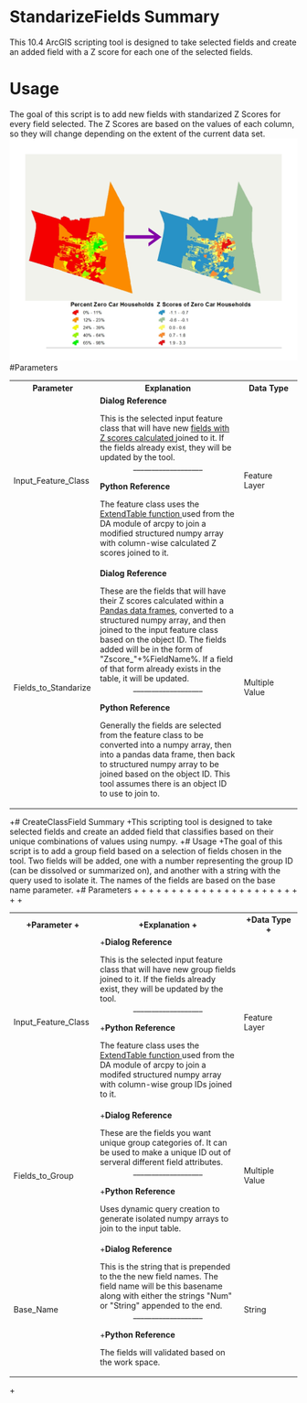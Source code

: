 # StandarizeFields Summary
This 10.4 ArcGIS scripting tool is designed to take selected fields and create an added field with a Z score for each one of the selected fields. 
# Usage
The goal of this script is to add new fields with standarized Z Scores for every field selected. The Z Scores are based on the values of each column, so they will change depending on the extent of the current data set.
![alt tag](https://github.com/Holisticnature/ArcNumerical-Tools/blob/master/Help/Test.jpg?raw=true)
#Parameters
<table width="100%" border="0" cellpadding="5">
<tbody>
<tr>
<th width="30%">
<b>Parameter</b>
</th>
<th width="50%">
<b>Explanation</b>
</th>
<th width="20%">
<b>Data Type</b>
</th>
</tr>
<tr>
<td class="info">Input_Feature_Class</td>
<td class="info" align="left">
<span style="font-weight: bold">Dialog Reference</span><br><div style="text-align:Left;"><div><div><p><span>This is the selected input feature class that will have new </span><a href="http://pro.arcgis.com/en/pro-app/tool-reference/spatial-statistics/what-is-a-z-score-what-is-a-p-value.htm"><span>fields with Z scores calculated </span></a><span>joined to it. If the fields already exist, they will be updated by the tool. </span></p></div></div></div><div class="noContent" style="text-align:center; margin-top: -1em">___________________</div><br>
<span style="font-weight: bold">Python Reference</span><br><div style="text-align:Left;"><div><div><p><span>The feature class uses the </span><a href="http://pro.arcgis.com/en/pro-app/arcpy/data-access/extendtable.htm"><span>ExtendTable function </span></a><span>used from the DA module of arcpy to join a modified structured numpy array with column-wise calculated Z scores joined to it. </span></p></div></div></div></td>
<td class="info" align="left">Feature Layer</td>
</tr>
<tr>
<td class="info">Fields_to_Standarize</td>
<td class="info" align="left">
<span style="font-weight: bold">Dialog Reference</span><br><div style="text-align:Left;"><div><p><span>These are the fields that will have their Z scores calculated within a </span><a href="http://pandas.pydata.org/pandas-docs/stable/generated/pandas.DataFrame.html"><span>Pandas data frames</span></a><span>, converted to a structured numpy array, and then joined to the input feature class based on the object ID. The fields added will be in the form of "Zscore_"+%FieldName%. If a field of that form already exists in the table, it will be updated.</span></p></div></div><div class="noContent" style="text-align:center; margin-top: -1em">___________________</div><br>
<span style="font-weight: bold">Python Reference</span><br><div style="text-align:Left;"><div><p><span>Generally the fields are selected from the feature class to be converted into a numpy array, then into a pandas data frame, then back to structured numpy array to be joined based on the object ID. This tool assumes there is an object ID to use to join to. </span></p></div></div></td>
<td class="info" align="left">Multiple Value</td>
</tr>
</tbody>
</table>
+# CreateClassField Summary
 +This scripting tool is designed to take selected fields and create an added field that classifies based on their unique combinations of values using numpy.
 +# Usage
 +The goal of this script is to add a group field based on a selection of fields chosen in the tool. Two fields will be added, one with a number representing the group ID (can be dissolved or summarized on), and another with a string with the query used to isolate it. The names of the fields are based on the base name parameter. 
 +# Parameters
 +<table width="100%" border="0" cellpadding="5">
 +<tbody>
 +<tr>
 +<th width="30%">
 +<b>Parameter</b>
 +</th>
 +<th width="50%">
 +<b>Explanation</b>
 +</th>
 +<th width="20%">
 +<b>Data Type</b>
 +</th>
 +</tr>
 +<tr>
 +<td class="info">Input_Feature_Class</td>
 +<td class="info" align="left">
 +<span style="font-weight: bold">Dialog Reference</span><br /><DIV STYLE="text-align:Left;"><DIV><DIV><P><SPAN>This is the selected input feature class that will have new group fields joined to it. If the fields already exist, they will be updated by the tool. </SPAN></P></DIV></DIV></DIV><div class="noContent" style="text-align:center; margin-top: -1em">___________________</div><br />
 +<span style="font-weight: bold">Python Reference</span><br /><DIV STYLE="text-align:Left;"><DIV><DIV><P><SPAN>The feature class uses the </SPAN><A href="http://pro.arcgis.com/en/pro-app/arcpy/data-access/extendtable.htm"><SPAN>ExtendTable function </SPAN></A><SPAN>used from the DA module of arcpy to join a modifed structured numpy array with column-wise group IDs joined to it. </SPAN></P></DIV></DIV></DIV></td>
 +<td class="info" align="left">Feature Layer</td>
 +</tr>
 +<tr>
 +<td class="info">Fields_to_Group</td>
 +<td class="info" align="left">
 +<span style="font-weight: bold">Dialog Reference</span><br /><DIV STYLE="text-align:Left;"><DIV><DIV><P><SPAN>These are the fields you want unique group categories of. It can be used to make a unique ID out of serveral different field attributes. </SPAN></P></DIV></DIV></DIV><div class="noContent" style="text-align:center; margin-top: -1em">___________________</div><br />
 +<span style="font-weight: bold">Python Reference</span><br /><DIV STYLE="text-align:Left;"><DIV><DIV><P><SPAN>Uses dynamic query creation to generate isolated numpy arrays to join to the input table. </SPAN></P></DIV></DIV></DIV></td>
 +<td class="info" align="left">Multiple Value</td>
 +</tr>
 +<tr>
 +<td class="info">Base_Name</td>
 +<td class="info" align="left">
 +<span style="font-weight: bold">Dialog Reference</span><br /><DIV STYLE="text-align:Left;"><DIV><P><SPAN>This is the string that is prepended to the the new field names. The field name will be this basename  along with either the strings "Num" or "String" appended to the end. </SPAN></P></DIV></DIV><div class="noContent" style="text-align:center; margin-top: -1em">___________________</div><br />
 +<span style="font-weight: bold">Python Reference</span><br /><DIV STYLE="text-align:Left;"><DIV><P><SPAN>The fields will validated based on the work space. </SPAN></P></DIV></DIV></td>
 +<td class="info" align="left">String</td>
 +</tr>
 +</tbody>
 +</table>
 +</div>
